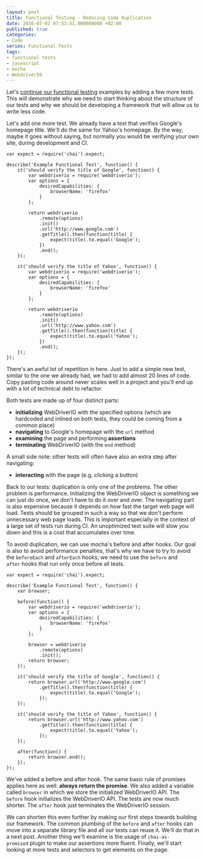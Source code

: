 ```yaml
---
layout: post
title: Functional Testing - Reducing Code Duplication
date: 2016-07-02 07:53:51.000000000 +02:00
published: true
categories:
- Code
series: Functional Tests
tags:
- functional tests
- javascript
- mocha
- WebdriverIO
---
```


Let's <a href="/2016/06/functional-testing-hello-world/">continue our functional testing</a> examples by adding a few more tests. This will demonstrate why we need to start thinking about the structure of our tests and why we should be developing a framework that will allow us to write less code.
<!--more-->
Let's add one more test. We already have a test that verifies Google's homepage title. We'll do the same for Yahoo's homepage. By the way, maybe it goes without saying, but normally you would be verifying your own site, during development and CI.

```
var expect = require('chai').expect;

describe('Example Functional Test', function() {
    it('should verify the title of Google', function() {
        var webdriverio = require('webdriverio');
        var options = {
            desiredCapabilities: {
                browserName: 'firefox'
            }
        };

        return webdriverio
            .remote(options)
            .init()
            .url('http://www.google.com')
            .getTitle().then(function(title) {
                expect(title).to.equal('Google');
            })
            .end();
    });

    it('should verify the title of Yahoo', function() {
        var webdriverio = require('webdriverio');
        var options = {
            desiredCapabilities: {
                browserName: 'firefox'
            }
        };

        return webdriverio
            .remote(options)
            .init()
            .url('http://www.yahoo.com')
            .getTitle().then(function(title) {
                expect(title).to.equal('Yahoo');
            })
            .end();
    });
});
```

There's an awful lot of repetition in here. Just to add a simple new test, similar to the one we already had, we had to add almost 20 lines of code. Copy pasting code around never scales well in a project and you'll end up with a lot of technical debt to refactor.

Both tests are made up of four distinct parts:
<ul>
<li><strong>initializing</strong> WebDriverIO with the specified options (which are hardcoded and inlined on both tests, they could be coming from a common place)</li>
<li><strong>navigating</strong> to Google's homepage with the <code>url</code> method</li>
<li><strong>examining</strong> the page and<strong> </strong>performing<strong> assertions</strong></li>
<li><strong>terminating</strong> WebDriverIO (with the <code>end</code> method)</li>
</ul>

A small side note: other tests will often have also an extra step after navigating:
<ul>
<li><strong>interacting</strong> with the page (e.g. clicking a button)</li>
</ul>

Back to our tests: duplication is only one of the problems. The other problem is performance. Initializing the WebDriverIO object is something we can just do once, we don't have to do it over and over. The navigating part is also expensive because it depends on how fast the target web page will load. Tests should be grouped in such a way so that we don't perform unnecessary web page loads. This is important especially in the context of a large set of tests run during CI. An unoptimized test suite will slow you down and this is a cost that accumulates over time.

To avoid duplication, we can use mocha's before and after hooks. Our goal is also to avoid performance penalties, that's why we have to try to avoid the <code>beforeEach</code> and <code>afterEach</code> hooks; we need to use the <code>before</code> and <code>after</code> hooks that run only once before all tests.

```
var expect = require('chai').expect;

describe('Example Functional Test', function() {
    var browser;

    before(function() {
        var webdriverio = require('webdriverio');
        var options = {
            desiredCapabilities: {
                browserName: 'firefox'
            }
        };

        browser = webdriverio
            .remote(options)
            .init();
        return browser;
    });

    it('should verify the title of Google', function() {
        return browser.url('http://www.google.com')
            .getTitle().then(function(title) {
                expect(title).to.equal('Google');
            });
    });

    it('should verify the title of Yahoo', function() {
        return browser.url('http://www.yahoo.com')
            .getTitle().then(function(title) {
                expect(title).to.equal('Yahoo');
            });
    });

    after(function() {
        return browser.end();
    });
});
```

We've added a before and after hook. The same basic rule of promises applies here as well: <strong>always return the promise</strong>. We also added a variable called <code>browser</code> in which we store the initialized WebDriverIO API. The <code>before</code> hook initializes the WebDriverIO API. The tests are now much shorter. The <code>after</code> hook just terminates the WebDriverIO session.

We can shorten this even further by making our first steps towards building our framework. The common plumbing of the <code>before</code> and <code>after</code> hooks can move into a separate library file and all our tests can reuse it. We'll do that in a next post. Another thing we'll examine is the usage of <code>chai-as-promised</code> plugin to make our assertions more fluent. Finally, we'll start looking at more tests and selectors to get elements on the page.
